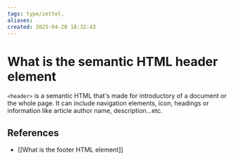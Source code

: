 ```yaml
---
tags: type/zettel, 
aliases: 
created: 2025-04-20 18:32:43
---
```

# What is the semantic HTML header element

`<header>` is a semantic HTML that's made for introductory of a document or the whole page. It can include navigation elements, icon, headings or information like article author name, description...etc.

## References

- [[What is the footer HTML element]]